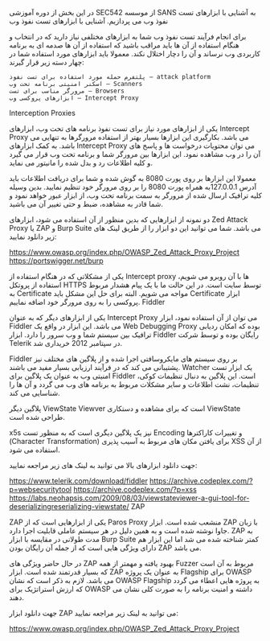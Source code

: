در این بخش از دوره آموزشی SEC542 از موسسه SANS به آشنایی با ابزارهای تست نفوذ وب می پردازیم.
آشنایی با ابزارهای تست نفوذ وب

برای انجام فرآیند تست نفوذ وب شما به ابزارهای مختلفی نیاز دارید که در انتخاب و هنگام استفاده از آن ها باید مراقب باشید که استفاده از آن ها صدمه ای به برنامه کاربردی وب نرساند و آن را دچار اختلال نکند. معمولا باید ابزارهای مورد استفاده شما در چهار دسته زیر قرار گیرند:

    پلتفرم حمله مورد استفاده برای تست نفوذ – attack platform
    اسکنر امنیتی برنامه تحت وب – Scanners
    مرورگر مناسب برای تست – Browsers
    ابزارهای پروکسی وب – Intercept Proxy

Interception Proxies

یکی از ابزارهای مورد نیاز برای تست نفوذ برنامه های تحت وب، ابزارهای Intercept Proxy می باشد. بکارگیری این ابزارها بسیار بهتر از استفاده مرورگرها به تنهایی می باشد. به کمک ابزارهای Intercept Proxy می توان محتویات درخواست ها و پاسخ های آن را در وب مشاهده نمود. این ابزارها بین مرورگر شما و برنامه تحت وب قرار می گیرد و کلیه اطلاعات رد و بدل شده را مانیتور می نماید.

معمولا این ابزارها بر روی پورت 8080 به گوش شده و شما برای دریافت اطلاعات باید آدرس 127.0.0.1به همراه پورت 8080 را بر روی مرورگر خود تنظیم نمایید. بدین وسیله کلیه ترافیک ارسال شده از مرورگر به سمت برنامه تحت وب، از ابزار عبور خواهد نمود و شما قادر به مشاهده، ضبط و حتی تغییر آن می باشید.

دو نمونه از ابزارهایی که بدین منظور از آن استفاده می شود، ابزارهای Zed Attack Proxy یا ZAP و Burp Suite می باشد. شما می توانید این دو ابزار را از طریق لینک های زیر دانلود نمایید:

https://www.owasp.org/index.php/OWASP_Zed_Attack_Proxy_Project
https://portswigger.net/burp

یکی از مشکلاتی که در هنگام استفاده از Intercept proxy ها با آن روبرو می شویم، استفاده از پروتکل HTTPS توسط سایت است. در این حالت ما با یک پیام هشدار مربوط به Certificate مواجه می شویم. البته برای حل این مشکل باید Certificate ابزار پروکسی را به روی مرورگر خود اضافه نماییم.
Fiddler

یکی از ابزارهای دیگر که به عنوان Intercept Proxy می توان از آن استفاده نمود، ابزار Fiddler می باشد. این ابزار در واقع یک Web Debugging Proxy بوده که امکان ردیابی ترافیک بین سیستم شما و وب سرور را دارد. ابزار Fiddler رایگان بوده و توسط شرکت Telerik در سپتامبر 2012 خریداری شد.

Fiddler بر روی سیستم های مایکروسافتی اجرا شده و از پلاگین های مختلف نیز پشتیبانی می کند که در فرآیند ارزیابی بسیار مفید می باشند. Watcher یک ابزار تست امنیتی وب به عنوان یک پلاگین برای Fiddler است. این پلاگین به دنبال تنظیمات کوکی، تنظیمات، نشت اطلاعات و سایر مشکلات مربوط به برنامه های وب می گردد و آن ها را شناسایی می کند.

پلاگین دیگر ViewState Viewver است که برای مشاهده و دستکاری ViewState طراحی شده است.

x5s نیز یک پلاگین دیگری است که به منظور تست Encoding و تغییرات کاراکترها (Character Transformation) برای یافتن مکان های مربوط به آسیب پذیری XSS از آن استفاده می شود.

جهت دانلود ابزارهای بالا می توانید به لینک های زیر مراجعه نمایید:

https://www.telerik.com/download/fiddler
https://archive.codeplex.com/?p=websecuritytool
https://archive.codeplex.com/?p=xss
https://labs.neohapsis.com/2009/08/03/viewstateviewer-a-gui-tool-for-deserializingreserializing-viewstate/
ZAP

ZAP یکی از ابزارهایی است که از Paros Proxy منشعب شده است. ابزار ZAP با زبان جاوا نوشته شده است و به همین دلیل در هر سیستم عاملی قابلیت اجرا دارد. ZAP به مدت طولانی در مقایسه با ابزار Burp Suite کمتر شناخته شده می شد اما این ابزار هم دارای ویژگی هایی است که از جمله آن رایگان بودن ZAP می باشد.

در حال حاضر ویژگی های ZAP بهبود یافته و مهمتر از همه Fuzzer مربوط به آن است که بسیار قدرتمند شده است. ابزار ZAP به عنوان یک پروژه Flagship برای OWASP می باشد. لازم به ذکر است که نشان OWASP Flagship به پروژه هایی اعطاء می گردد که ارزش استراتژیک برای OWASP داشته و امنیت برنامه را به صورت کلی نشان می دهند.

جهت دانلود ابزار ZAP می توانید به لینک زیر مراجعه نمایید:

https://www.owasp.org/index.php/OWASP_Zed_Attack_Proxy_Project
